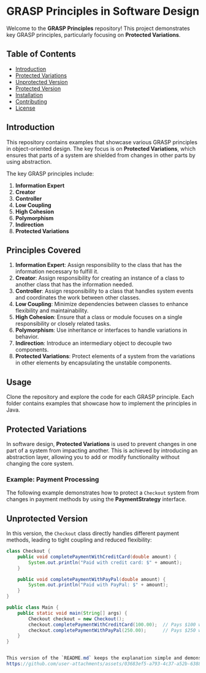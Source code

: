 # GRASP Principles in Software Design

Welcome to the **GRASP Principles** repository! This project demonstrates key GRASP principles, particularly focusing on **Protected Variations**.

## Table of Contents

- [Introduction](#introduction)
- [Protected Variations](#protected-variations)
- [Unprotected Version](#unprotected-version)
- [Protected Version](#protected-version)
- [Installation](#installation)
- [Contributing](#contributing)
- [License](#license)

## Introduction

This repository contains examples that showcase various GRASP principles in object-oriented design. The key focus is on **Protected Variations**, which ensures that parts of a system are shielded from changes in other parts by using abstraction.

The key GRASP principles include:
1. **Information Expert**
2. **Creator**
3. **Controller**
4. **Low Coupling**
5. **High Cohesion**
6. **Polymorphism**
7. **Indirection**
8. **Protected Variations**

## Principles Covered

1. **Information Expert**: Assign responsibility to the class that has the information necessary to fulfill it.
2. **Creator**: Assign responsibility for creating an instance of a class to another class that has the information needed.
3. **Controller**: Assign responsibility to a class that handles system events and coordinates the work between other classes.
4. **Low Coupling**: Minimize dependencies between classes to enhance flexibility and maintainability.
5. **High Cohesion**: Ensure that a class or module focuses on a single responsibility or closely related tasks.
6. **Polymorphism**: Use inheritance or interfaces to handle variations in behavior.
7. **Indirection**: Introduce an intermediary object to decouple two components.
8. **Protected Variations**: Protect elements of a system from the variations in other elements by encapsulating the unstable components.

## Usage

Clone the repository and explore the code for each GRASP principle. Each folder contains examples that showcase how to implement the principles in Java.

## Protected Variations

In software design, **Protected Variations** is used to prevent changes in one part of a system from impacting another. This is achieved by introducing an abstraction layer, allowing you to add or modify functionality without changing the core system.

### Example: Payment Processing

The following example demonstrates how to protect a `Checkout` system from changes in payment methods by using the **PaymentStrategy** interface.

## Unprotected Version

In this version, the `Checkout` class directly handles different payment methods, leading to tight coupling and reduced flexibility:

```java
class Checkout {
    public void completePaymentWithCreditCard(double amount) {
        System.out.println("Paid with credit card: $" + amount);
    }

    public void completePaymentWithPayPal(double amount) {
        System.out.println("Paid with PayPal: $" + amount);
    }
}

public class Main {
    public static void main(String[] args) {
        Checkout checkout = new Checkout();
        checkout.completePaymentWithCreditCard(100.00);  // Pays $100 with Credit Card
        checkout.completePaymentWithPayPal(250.00);      // Pays $250 with PayPal
    }
}


This version of the `README.md` keeps the explanation simple and demonstrates the difference between the unprotected and protected versions clearly, making it easy for viewers to understand the benefits of applying the **Protected Variations** principle.
https://github.com/user-attachments/assets/03683ef5-a793-4c37-a52b-63885ec5c7f4
